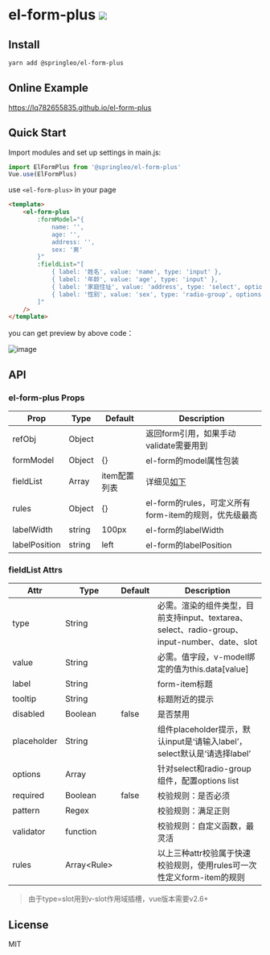 # el-form-plus ![](https://img.shields.io/badge/license-MIT-F44336.svg)

## Install

``` bash
yarn add @springleo/el-form-plus
```

## Online Example

https://lq782655835.github.io/el-form-plus

## Quick Start

Import modules and set up settings in main.js:

``` js
import ElFormPlus from '@springleo/el-form-plus'
Vue.use(ElFormPlus)
```

use `<el-form-plus>` in your page

``` html
<template>
    <el-form-plus
        :formModel="{
            name: '',
            age: '',
            address: '',
            sex: '男'
        }"
        :fieldList="[
            { label: '姓名', value: 'name', type: 'input' },
            { label: '年龄', value: 'age', type: 'input' },
            { label: '家庭住址', value: 'address', type: 'select', options: ['地址1', '地址2'].map(str => ({label: str, value: str})) },
            { label: '性别', value: 'sex', type: 'radio-group', options: ['男', '女'].map(str => ({label: str, value: str})) }
        ]"
    />
</template>
```

you can get preview by above code：

![image](https://user-images.githubusercontent.com/6310131/71068039-be5dcb00-21b0-11ea-80eb-005f365fa6ec.png)

## API

### el-form-plus Props

Prop | Type | Default | Description
--- | --- | --- | ---
refObj | Object |  | 返回form引用，如果手动validate需要用到
formModel | Object |  {} | el-form的model属性包装
fieldList | Array | item配置列表 | 详细见[如下](#fieldList-Attrs)
rules | Object | {} | el-form的rules，可定义所有form-item的规则，优先级最高
labelWidth | string | 100px | el-form的labelWidth
labelPosition | string | left | el-form的labelPosition

### fieldList Attrs

Attr | Type | Default | Description
--- | --- | --- | ---
type | String |  | 必需。渲染的组件类型，目前支持input、textarea、select、radio-group、input-number、date、slot
value | String |   | 必需。值字段，v-model绑定的值为this.data[value]
label | String |   | form-item标题
tooltip | String |  | 标题附近的提示
disabled | Boolean |  false | 是否禁用
placeholder | String |  | 组件placeholder提示，默认input是‘请输入label’，select默认是‘请选择label’
options | Array |   | 针对select和radio-group组件，配置options list
required | Boolean |  false | 校验规则：是否必须
pattern | Regex |   | 校验规则：满足正则
validator | function |   | 校验规则：自定义函数，最灵活
rules | Array\<Rule> |   | 以上三种attr校验属于快速校验规则，使用rules可一次性定义form-item的规则

> 由于type=slot用到v-slot作用域插槽，vue版本需要v2.6+

## License

MIT
